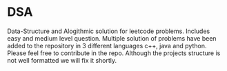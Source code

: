 # DSA
Data-Structure and Alogithmic solution for leetcode problems. Includes easy and medium level question. Multiple solution of problems have been added to the repository in 3 different languages c++, java and python. Please feel free to contribute in the repo. Although the projects structure is not well formatted we will fix it shortly.

